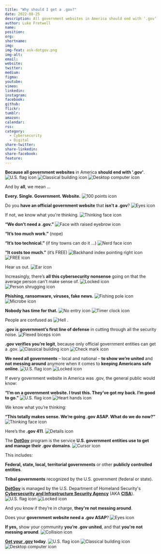 ```yaml
---
title: "Why should I get a .gov?"
date: 2022-08-25
description: All government websites in America should end with ‘.gov’.
author: Luke Fretwell
name: 
position:   
org: 
shortname: 
img: 
img-feat: ask-dotgov.png
img-alt: 
email: 
website: 
twitter: 
medium: 
figma: 
youtube: 
vimeo: 
linkedin: 
instagram: 
facebook: 
github: 
flickr: 
tumblr: 
amazon: 
calendar: 
rss: 
category:
  - Cybersecurity
  - Digital
share-twitter: 
share-linkedin: 
share-facebook: 
feature: 
---
```


**Because all government websites** in America **should end with '.gov'**. ![U.S. flag icon](/assets/img/icons/flag-us.png "U.S. flag icon") ![Classical building icon](/assets/img/icons/classical-building.png "Classical building icon") ![Desktop computer icon](/assets/img/icons/desktop-computer.png "Desktop computer icon")

And by **all**, we mean … 

**Every. Single. Government. Website.** ![100 points icon](/assets/img/icons/100.png "100 points icon")

Do you **have an official government website** that **isn’t a .gov**? ![Eyes icon](/assets/img/icons/eyes.png "Eyes icon")

If not, we know what you're thinking. ![Thinking face icon](/assets/img/icons/thinking-face.png "Thinking face icon")

**“We don’t need a .gov.”** ![Face with raised eyebrow icon](/assets/img/icons/face-with-raised-eyebrow.png "Face with raised eyebrow icon")

**“It’s too much work.”** (nope)

**“It’s too technical.”** (if tiny towns can do it ...) ![Nerd face icon](/assets/img/icons/nerd-face.png "Nerd face icon")

**“It costs too much.”** (it’s FREE) ![Backhand index pointing right icon](/assets/img/icons/backhand-index-pointing-right.png "Backhand index pointing right icon") ![FREE icon](/assets/img/icons/free.png "FREE icon")

Hear us out. ![Ear icon](/assets/img/icons/ear.png "Ear icon")

Increasingly, there’s **all this cybersecurity nonsense** going on that the average person can't make sense of. ![Locked icon](/assets/img/icons/locked.png "Locked icon") ![Person shrugging icon](/assets/img/icons/person-shrugging.png "Person shrugging icon")

**Phishing, ransomware, viruses, fake news.** ![Fishing pole icon](/assets/img/icons/fishing-pole.png "Fishing pole icon") ![Microbe icon](/assets/img/icons/microbe.png "Microbe icon")

**Nobody has time for that.** ![No entry icon](/assets/img/icons/no-entry.png "No entry icon") ![Timer clock icon](/assets/img/icons/timer-clock.png "Timer clock icon")

People are confused as ![Hell](/assets/img/icons/angry-face-with-horns.png "Angry face with horns icon") .

**.gov is government’s first line of defense** in cutting through all the security noise. ![Flexed biceps icon](/assets/img/icons/flexed-biceps.png "Flexed biceps icon")

**.gov verifies you’re legit**, because only official government entities can get a .gov. ![Classical building icon](/assets/img/icons/classical-building.png "Classical building icon") ![Check mark icon](/assets/img/icons/check-mark.png "Check mark icon")

**We need all governments** – local and national – **to show we’re united** and **not messing around** anymore when it comes to **keeping Americans safe online**. ![U.S. flag icon](/assets/img/icons/flag-us.png "U.S. flag icon") ![Locked icon](/assets/img/icons/locked.png "Locked icon")

If every government website in America was .gov, the general public would know:

**“I’m on a government website. I trust this. They’ve got my back. I’m good to go.”** ![U.S. flag icon](/assets/img/icons/flag-us.png "U.S. flag icon") ![Heart hands icon](/assets/img/icons/heart-hands.png "Heart hands icon")

We know what you’re thinking:

**“This totally makes sense. We’re going .gov ASAP. What do we do now?”** ![Thinking face icon](/assets/img/icons/thinking-face.png "Thinking face icon")

Here’s the **.gov 411**. ![Details icon](/assets/img/icons/details.png "Details icon")

The **[DotGov](https://home.dotgov.gov/)** program is the service **U.S. government entities use to get and manage their .gov domains**. ![Cursor icon](/assets/img/icons/cursor.png "Cursor icon")

This includes:

**Federal, state, local, territorial governments** or other **publicly controlled entities**.

**Tribal governments** recognized by the U.S. government (federal or state).

**[DotGov](https://home.dotgov.gov/)** is managed by the U.S. Department of Homeland Security's **[Cybersecurity and Infrastructure Security Agency](https://www.cisa.gov/)** (AKA **[CISA](https://www.cisa.gov/)**). ![U.S. flag icon](/assets/img/icons/flag-us.png "U.S. flag icon") ![Locked icon](/assets/img/icons/locked.png "Locked icon")

And you know if they’re in charge, **they're not messing around**.

Does your **government website need a .gov ASAP**? ![Eyes icon](/assets/img/icons/eyes.png "Eyes icon")

**If yes,** show your community **you’re .gov united**, and that **you're not messing around**. ![Collision icon](/assets/img/icons/collision.png "Collision icon")

**[Get your .gov](https://home.dotgov.gov/) today**. ![U.S. flag icon](/assets/img/icons/flag-us.png "U.S. flag icon") ![Classical building icon](/assets/img/icons/classical-building.png "Classical building icon") ![Desktop computer icon](/assets/img/icons/desktop-computer.png "Desktop computer icon")